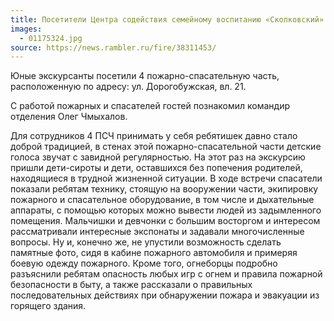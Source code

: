 ```yaml
---
title: Посетители Центра содействия семейному воспитанию «Сколковский» побывали в гостях у пожарных
images:
  - 01175324.jpg
source: https://news.rambler.ru/fire/38311453/
---
```

Юные экскурсанты посетили 4 пожарно-спасательную часть, расположенную по адресу: ул. Дорогобужская, вл. 21.

С работой пожарных и спасателей гостей познакомил командир отделения Олег Чмыхалов.

<!--more-->
Для сотрудников 4 ПСЧ принимать у себя ребятишек давно стало доброй традицией, в стенах этой пожарно-спасательной части детские голоса звучат с завидной регулярностью. На этот раз на экскурсию пришли дети-сироты и дети, оставшихся без попечения родителей, находящиеся в трудной жизненной ситуации. В ходе встречи спасатели показали ребятам технику, стоящую на вооружении части, экипировку пожарного и спасательное оборудование, в том числе и дыхательные аппараты, с помощью которых можно вывести людей из задымленного помещения. Мальчишки и девчонки с большим восторгом и интересом рассматривали интересные экспонаты и задавали многочисленные вопросы. Ну и, конечно же, не упустили возможность сделать памятные фото, сидя в кабине пожарного автомобиля и примеряя боевую одежду пожарного. Кроме того, огнеборцы подробно разъяснили ребятам опасность любых игр с огнем и правила пожарной безопасности в быту, а также рассказали о правильных последовательных действиях при обнаружении пожара и эвакуации из горящего здания.
